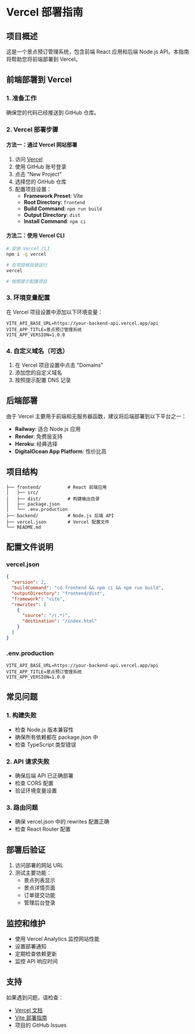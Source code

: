 # Vercel 部署指南

## 项目概述

这是一个景点预订管理系统，包含前端 React 应用和后端 Node.js API。本指南将帮助您将前端部署到 Vercel。

## 前端部署到 Vercel

### 1. 准备工作

确保您的代码已经推送到 GitHub 仓库。

### 2. Vercel 部署步骤

#### 方法一：通过 Vercel 网站部署

1. 访问 [Vercel](https://vercel.com)
2. 使用 GitHub 账号登录
3. 点击 "New Project"
4. 选择您的 GitHub 仓库
5. 配置项目设置：
   - **Framework Preset**: Vite
   - **Root Directory**: `frontend`
   - **Build Command**: `npm run build`
   - **Output Directory**: `dist`
   - **Install Command**: `npm ci`

#### 方法二：使用 Vercel CLI

```bash
# 安装 Vercel CLI
npm i -g vercel

# 在项目根目录运行
vercel

# 按照提示配置项目
```

### 3. 环境变量配置

在 Vercel 项目设置中添加以下环境变量：

```
VITE_API_BASE_URL=https://your-backend-api.vercel.app/api
VITE_APP_TITLE=景点预订管理系统
VITE_APP_VERSION=1.0.0
```

### 4. 自定义域名（可选）

1. 在 Vercel 项目设置中点击 "Domains"
2. 添加您的自定义域名
3. 按照提示配置 DNS 记录

## 后端部署

由于 Vercel 主要用于前端和无服务器函数，建议将后端部署到以下平台之一：

- **Railway**: 适合 Node.js 应用
- **Render**: 免费层支持
- **Heroku**: 经典选择
- **DigitalOcean App Platform**: 性价比高

## 项目结构

```
├── frontend/          # React 前端应用
│   ├── src/
│   ├── dist/          # 构建输出目录
│   ├── package.json
│   └── .env.production
├── backend/           # Node.js 后端 API
├── vercel.json        # Vercel 配置文件
└── README.md
```

## 配置文件说明

### vercel.json

```json
{
  "version": 2,
  "buildCommand": "cd frontend && npm ci && npm run build",
  "outputDirectory": "frontend/dist",
  "framework": "vite",
  "rewrites": [
    {
      "source": "/(.*)",
      "destination": "/index.html"
    }
  ]
}
```

### .env.production

```env
VITE_API_BASE_URL=https://your-backend-api.vercel.app/api
VITE_APP_TITLE=景点预订管理系统
VITE_APP_VERSION=1.0.0
```

## 常见问题

### 1. 构建失败

- 检查 Node.js 版本兼容性
- 确保所有依赖都在 package.json 中
- 检查 TypeScript 类型错误

### 2. API 请求失败

- 确保后端 API 已正确部署
- 检查 CORS 配置
- 验证环境变量设置

### 3. 路由问题

- 确保 vercel.json 中的 rewrites 配置正确
- 检查 React Router 配置

## 部署后验证

1. 访问部署的网站 URL
2. 测试主要功能：
   - 景点列表显示
   - 景点详情页面
   - 订单提交功能
   - 管理后台登录

## 监控和维护

- 使用 Vercel Analytics 监控网站性能
- 设置部署通知
- 定期检查依赖更新
- 监控 API 响应时间

## 支持

如果遇到问题，请检查：
- [Vercel 文档](https://vercel.com/docs)
- [Vite 部署指南](https://vitejs.dev/guide/static-deploy.html)
- 项目的 GitHub Issues